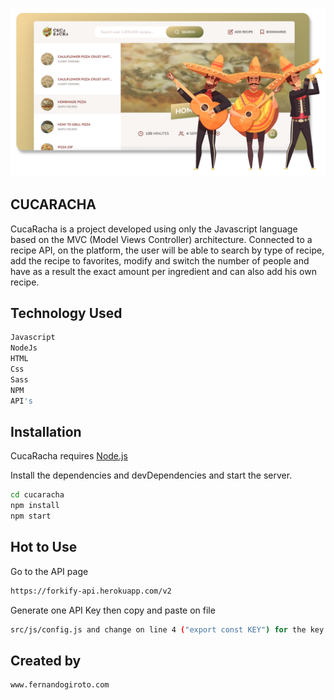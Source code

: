 ![ScreenShot](https://raw.githubusercontent.com/fernandogiroto/CucaRacha/main/cucaracha.png)

## CUCARACHA
CucaRacha is a project developed using only the Javascript language based on the MVC (Model Views Controller) architecture. Connected to a recipe API, on the platform, the user will be able to search by type of recipe, add the recipe to favorites, modify and switch the number of people and have as a result the exact amount per ingredient and can also add his own recipe.


## Technology Used
```sh
Javascript
NodeJs
HTML
Css
Sass
NPM
API's
```

## Installation

CucaRacha requires [Node.js](https://nodejs.org/) 

Install the dependencies and devDependencies and start the server.

```sh
cd cucaracha
npm install
npm start
```

## Hot to Use

Go to the API page
```sh
https://forkify-api.herokuapp.com/v2
```
Generate one API Key then copy and paste on file
```sh
src/js/config.js and change on line 4 ("export const KEY") for the key that you generate on the API page.
```

## Created by

```sh
www.fernandogiroto.com
```
